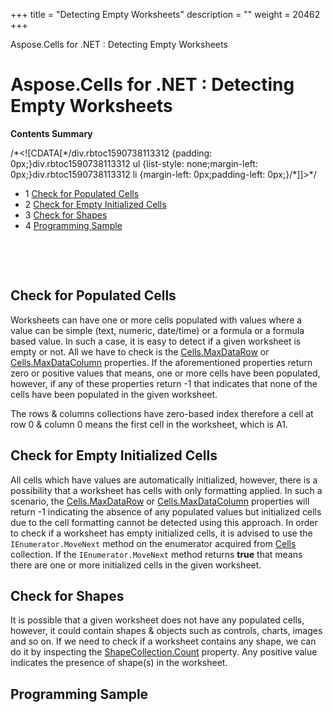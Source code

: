 +++
title = "Detecting Empty Worksheets" 
description = "" 
weight = 20462 
+++

Aspose.Cells for .NET : Detecting Empty Worksheets  

# Aspose.Cells for .NET : Detecting Empty Worksheets


**Contents Summary**

/\*<!\[CDATA\[\*/div.rbtoc1590738113312 {padding: 0px;}div.rbtoc1590738113312 ul {list-style: none;margin-left: 0px;}div.rbtoc1590738113312 li {margin-left: 0px;padding-left: 0px;}/\*\]\]>\*/

*   1 [Check for Populated Cells](#DetectingEmptyWorksheets-CheckforPopulatedCells)
*   2 [Check for Empty Initialized Cells](#DetectingEmptyWorksheets-CheckforEmptyInitializedCells)
*   3 [Check for Shapes](#DetectingEmptyWorksheets-CheckforShapes)
*   4 [Programming Sample](#DetectingEmptyWorksheets-ProgrammingSample)

 

 

## Check for Populated Cells

Worksheets can have one or more cells populated with values where a value can be simple (text, numeric, date/time) or a formula or a formula based value. In such a case, it is easy to detect if a given worksheet is empty or not. All we have to check is the [Cells.MaxDataRow](https://apireference.aspose.com/net/cells/aspose.cells/cells/properties/maxdatarow) or [Cells.MaxDataColumn](https://apireference.aspose.com/net/cells/aspose.cells/cells/properties/maxdatacolumn) properties. If the aforementioned properties return zero or positive values that means, one or more cells have been populated, however, if any of these properties return -1 that indicates that none of the cells have been populated in the given worksheet.

The rows & columns collections have zero-based index therefore a cell at row 0 & column 0 means the first cell in the worksheet, which is A1.

## Check for Empty Initialized Cells

All cells which have values are automatically initialized, however, there is a possibility that a worksheet has cells with only formatting applied. In such a scenario, the [Cells.MaxDataRow](https://apireference.aspose.com/net/cells/aspose.cells/cells/properties/maxdatarow) or [Cells.MaxDataColumn](https://apireference.aspose.com/net/cells/aspose.cells/cells/properties/maxdatacolumn) properties will return -1 indicating the absence of any populated values but initialized cells due to the cell formatting cannot be detected using this approach. In order to check if a worksheet has empty initialized cells, it is advised to use the `IEnumerator.MoveNext` method on the enumerator acquired from [Cells](https://apireference.aspose.com/net/cells/aspose.cells/cells) collection. If the `IEnumerator.MoveNext` method returns **true** that means there are one or more initialized cells in the given worksheet.

## Check for Shapes

It is possible that a given worksheet does not have any populated cells, however, it could contain shapes & objects such as controls, charts, images and so on. If we need to check if a worksheet contains any shape, we can do it by inspecting the [ShapeCollection.Count](https://apireference.aspose.com/net/cells/aspose.cells.drawing/shapecollection) property. Any positive value indicates the presence of shape(s) in the worksheet.

## Programming Sample

